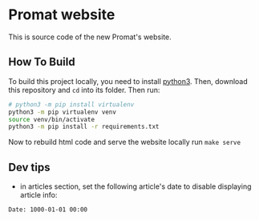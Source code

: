 # Promat website

This is source code of the new Promat's website.

## How To Build

To build this project locally, you need to install [python3](https://python.org).
Then, download this repository and `cd` into its folder.
Then run:
```sh
# python3 -m pip install virtualenv
python3 -m pip virtualenv venv
source venv/bin/activate
python3 -m pip install -r requirements.txt
```

Now to rebuild html code and serve the website locally run `make serve`

## Dev tips

- in articles section, set the following article's date to disable displaying article info:

```
Date: 1000-01-01 00:00
```

